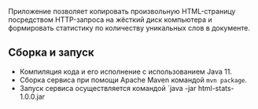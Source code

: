 Приложение позволяет копировать произвольную HTML-страницу посредством HTTP-запроса на жёсткий диск компьютера и формировать статистику по количеству уникальных слов в документе.

## Сборка и запуск
- Компиляция кода и его исполнение c использованием Java 11.
- Сборка сервиса при помощи Apache Maven командой `mvn package`.
- Запуск сервиса осуществляется командой `java -jar html-stats-1.0.0.jar

